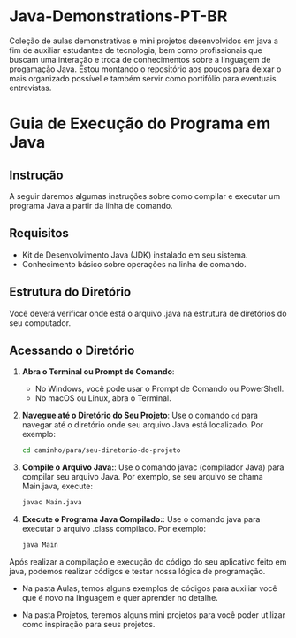 # Java-Demonstrations-PT-BR
Coleção de aulas demonstrativas e mini projetos desenvolvidos em java a fim de auxiliar estudantes de tecnologia, bem como profissionais que buscam uma interação e troca de conhecimentos sobre a linguagem de progamação Java. Estou montando o repositório aos poucos para deixar o mais organizado possível e também servir como portifólio para eventuais entrevistas.

# Guia de Execução do Programa em Java

## Instrução

A seguir daremos algumas instruções sobre como compilar e executar um programa Java a partir da linha de comando.

## Requisitos

- Kit de Desenvolvimento Java (JDK) instalado em seu sistema.
- Conhecimento básico sobre operações na linha de comando.

## Estrutura do Diretório

Você deverá verificar onde está o arquivo .java na estrutura de diretórios do seu computador.

## Acessando o Diretório

1. **Abra o Terminal ou Prompt de Comando**:
   - No Windows, você pode usar o Prompt de Comando ou PowerShell.
   - No macOS ou Linux, abra o Terminal.

2. **Navegue até o Diretório do Seu Projeto**:
   Use o comando `cd`  para navegar até o diretório onde seu arquivo Java está localizado. Por exemplo:

   ```bash
   cd caminho/para/seu-diretorio-do-projeto

3. **Compile o Arquivo Java:**:
   Use o comando javac (compilador Java) para compilar seu arquivo Java. Por exemplo, se seu arquivo se chama Main.java, execute:

   ```bash
   javac Main.java

4. **Execute o Programa Java Compilado:**:
   Use o comando java para executar o arquivo .class compilado. Por exemplo:

   ```bash
   java Main

Após realizar a compilação e execução do código do seu aplicativo feito em java, podemos realizar códigos e testar nossa lógica de programação.

- Na pasta Aulas, temos alguns exemplos de códigos para auxiliar você que é novo na linguagem e quer aprender no detalhe.

- Na pasta Projetos, teremos alguns mini projetos para você poder utilizar como inspiração para seus projetos.

